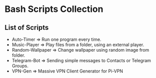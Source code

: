# Bash Scripts Collection


## List of Scripts

* Auto-Timer => Run one program every time.
* Music-Player => Play files from a folder, using an external player.
* Random-Wallpaper => Change wallpaper using random image from folder.
* Telegram-Bot => Sending simple messages to Contacts or Telegram Groups.
* VPN-Gen => Massive VPN Client Generator for Pi-VPN
